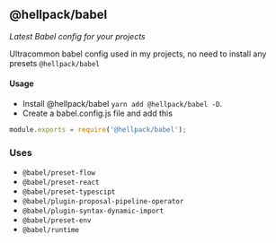 ## @hellpack/babel

_Latest Babel config for your projects_

Ultracommon babel config used in my projects, no need to install any presets `@hellpack/babel`

#### Usage

- Install @hellpack/babel `yarn add @hellpack/babel -D`.
- Create a babel.config.js file and add this

```javascript
module.exports = require('@hellpack/babel');
```

### Uses

- `@babel/preset-flow`
- `@babel/preset-react`
- `@babel/preset-typescipt`
- `@babel/plugin-proposal-pipeline-operator`
- `@babel/plugin-syntax-dynamic-import`
- `@babel/preset-env`
- `@babel/runtime`
